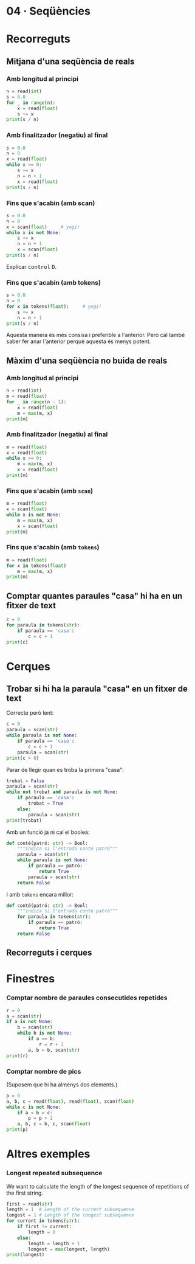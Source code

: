 
# 04 · Seqüències

# Recorreguts

## Mitjana d'una seqüència de reals

### Amb longitud al principi

```python
n = read(int)
s = 0.0
for _ in range(n):
    x = read(float)
    s += x
print(s / n)
```

### Amb finalitzador (negatiu) al final

```python
s = 0.0
n = 0
x = read(float)
while x >= 0:
    s += x
    n = n + 1
    x = read(float)
print(s / n)
```

### Fins que s'acabin (amb scan)

```python
s = 0.0
n = 0
x = scan(float)     # yogi!
while x is not None:
    s += x
    n = n + 1
    x = scan(float)
print(s / n)
```

Explicar <kbd>control</kbd> <kbd>D</kbd>.


### Fins que s'acabin (amb tokens)

```python
s = 0.0
n = 0
for x in tokens(float):     # yogi!
    s += x
    n = n + 1
print(s / n)
```

Aquesta manera és més consisa i preferible a l'anterior. Però cal també saber fer anar l'anterior perquè aquesta és menys potent.


## Màxim d'una seqüència no buida de reals

### Amb longitud al principi

```python
n = read(int)
m = read(float)
for _ in range(n - 1):
    x = read(float)
    m = max(m, x)
print(m)
```

### Amb finalitzador (negatiu) al final

```python
m = read(float)
x = read(float)
while x >= 0:
    m = max(m, x)
    x = read(float)
print(m)
```

### Fins que s'acabin (amb `scan`)

```python
m = read(float)    
x = scan(float)    
while x is not None:
    m = max(m, x)
    x = scan(float)
print(m)
```

### Fins que s'acabin (amb `tokens`)

```python
m = read(float)      
for x in tokens(float)
    m = max(m, x)
print(m)
```

## Comptar quantes paraules "casa" hi ha en un fitxer de text

```python
c = 0
for paraula in tokens(str):
    if paraula == 'casa':
        c = c + 1
print(c)
```

# Cerques

## Trobar si hi ha la paraula "casa" en un fitxer de text

Correcte però lent:

```python
c = 0
paraula = scan(str)    
while paraula is not None:
    if paraula == 'casa':
        c = c + 1
    paraula = scan(str)
print(c > 0)
```

Parar de llegir quan es troba la primera "casa":

```python
trobat = False
paraula = scan(str)    
while not trobat and paraula is not None:
    if paraula == 'casa':
        trobat = True
    else:
        paraula = scan(str)
print(trobat)
```

Amb un funció ja ni cal el booleà:

```python
def conté(patró: str) -> Bool:
    """indica si l'entrada conté patró"""
    paraula = scan(str)    
    while paraula is not None:
        if paraula == patró:
            return True
        paraula = scan(str) 
    return False
```

I amb `tokens` encara millor:

```python
def conté(patró: str) -> Bool:
    """indica si l'entrada conté patró"""
    for paraula in tokens(str):
        if paraula == patró:
            return True
    return False
```


## Recorreguts i cerques

# Finestres

### Comptar nombre de paraules consecutides repetides

```python
r = 0
a = scan(str)
if a is not None:
    b = scan(str)
    while b is not None:
        if a == b:
            r = r + 1
        a, b = b, scan(str)
print(r)
```


### Comptar nombre de pics

(Suposem que hi ha almenys dos elements.)

```python
p = 0
a, b, c = read(float), read(float), scan(float)
while c is not None:
    if a < b > c:
        p = p + 1
    a, b, c = b, c, scan(float)
print(p)
```

# Altres exemples

### Longest repeated subsequence

We want to calculate the length of the longest sequence of repetitions of the first string.

```python
first = read(str)
length = 1  # Length of the current subsequence
longest = 1 # Length of the longest subsequence
for current in tokens(str):
    if first != current:
        length = 0
    else:
        length = length + 1
        longest = max(longest, length)
print(longest)
```